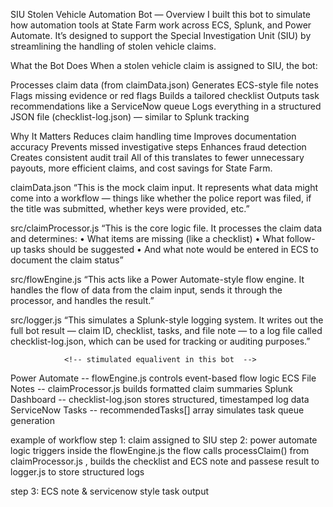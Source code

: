 SIU Stolen Vehicle Automation Bot — Overview I built this bot to simulate how automation tools at State Farm work across ECS, Splunk, and Power Automate. It’s designed to support the Special Investigation Unit (SIU) by streamlining the handling of stolen vehicle claims.

What the Bot Does When a stolen vehicle claim is assigned to SIU, the bot:

Processes claim data (from claimData.json) Generates ECS-style file notes Flags missing evidence or red flags Builds a tailored checklist Outputs task recommendations like a ServiceNow queue Logs everything in a structured JSON file (checklist-log.json) — similar to Splunk tracking

Why It Matters Reduces claim handling time Improves documentation accuracy Prevents missed investigative steps Enhances fraud detection Creates consistent audit trail All of this translates to fewer unnecessary payouts, more efficient claims, and cost savings for State Farm.



claimData.json “This is the mock claim input. It represents what data might come into a workflow — things like whether the police report was filed, if the title was submitted, whether keys were provided, etc.”

src/claimProcessor.js “This is the core logic file. It processes the claim data and determines: • What items are missing (like a checklist) • What follow-up tasks should be suggested • And what note would be entered in ECS to document the claim status”

src/flowEngine.js “This acts like a Power Automate-style flow engine. It handles the flow of data from the claim input, sends it through the processor, and handles the result.”

src/logger.js “This simulates a Splunk-style logging system. It writes out the full bot result — claim ID, checklist, tasks, and file note — to a log file called checklist-log.json, which can be used for tracking or auditing purposes.”



                <!-- stimulated equalivent in this bot  -->
Power Automate -- flowEngine.js controls event-based flow logic ECS File Notes -- claimProcessor.js builds formatted claim summaries Splunk Dashboard -- checklist-log.json stores structured, timestamped log data ServiceNow Tasks -- recommendedTasks[] array simulates task queue generation

example of workflow step 1: claim assigned to SIU step 2: power automate logic triggers inside the flowEngine.js the flow calls processClaim() from claimProcessor.js , builds the checklist and ECS note and passese result to logger.js to store structured logs

step 3: ECS note & servicenow style task output
